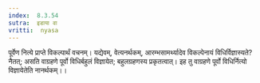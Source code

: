 ```yaml
---
index:  8.3.54
sutra:  इडाया वा
vritti:  nyasa
---
```


पूर्वेण नित्ये प्राप्ते विकल्पार्थं वचनम्। यद्येवम्, वेत्यनर्थकम्, आरम्भसामर्थ्यादेव विकल्पेनायं विधिर्विज्ञास्यते? नैतत्; असति वाग्रहणे पूर्वो विधिर्बहुलं विज्ञायेत; बहुलग्रहणस्य प्रकृतत्वात्। इह तु वाग्रहणे पूर्वो विधिर्नित्यो विज्ञायेतेति नानर्थकम्।।

